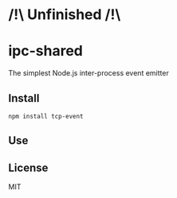 # /!\ Unfinished /!\

# ipc-shared
The simplest Node.js inter-process event emitter

## Install

`npm install tcp-event`

## Use


## License
MIT
